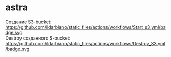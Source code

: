 # astra
Создание S3-bucket:
https://github.com/ildarbiano/static_files/actions/workflows/Start_s3.yml/badge.svg <br>
Destroy созданного S-bucket:
https://github.com/ildarbiano/static_files/actions/workflows/Destroy_S3.yml/badge.svg <br>
